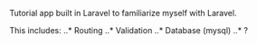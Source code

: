 Tutorial app built in Laravel to familiarize myself with Laravel.

This includes:
..* Routing
..* Validation
..* Database (mysql)
..* ?